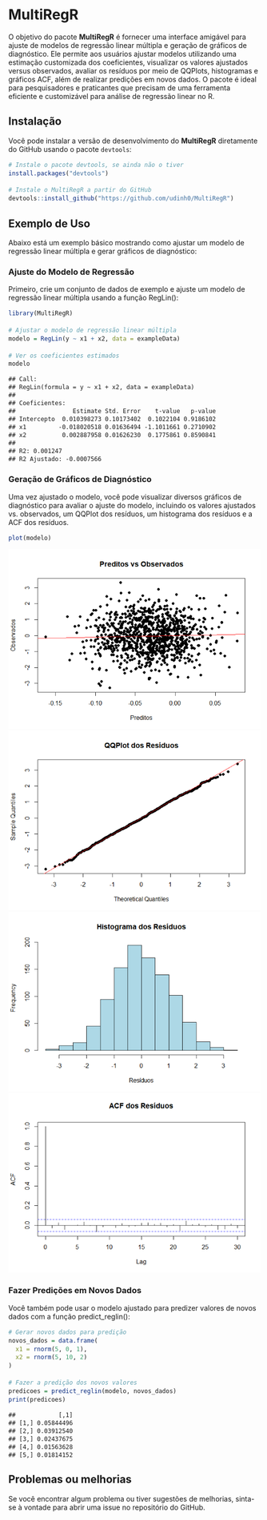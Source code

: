 
# MultiRegR

O objetivo do pacote **MultiRegR** é fornecer uma interface amigável
para ajuste de modelos de regressão linear múltipla e geração de
gráficos de diagnóstico. Ele permite aos usuários ajustar modelos
utilizando uma estimação customizada dos coeficientes, visualizar os
valores ajustados versus observados, avaliar os resíduos por meio de
QQPlots, histogramas e gráficos ACF, além de realizar predições em novos
dados. O pacote é ideal para pesquisadores e praticantes que precisam de
uma ferramenta eficiente e customizável para análise de regressão linear
no R.

## Instalação

Você pode instalar a versão de desenvolvimento do **MultiRegR**
diretamente do GitHub usando o pacote `devtools`:

``` r
# Instale o pacote devtools, se ainda não o tiver
install.packages("devtools")

# Instale o MultiRegR a partir do GitHub
devtools::install_github("https://github.com/udinh0/MultiRegR")
```

## Exemplo de Uso

Abaixo está um exemplo básico mostrando como ajustar um modelo de
regressão linear múltipla e gerar gráficos de diagnóstico:

### Ajuste do Modelo de Regressão

Primeiro, crie um conjunto de dados de exemplo e ajuste um modelo de
regressão linear múltipla usando a função RegLin():

``` r
library(MultiRegR)

# Ajustar o modelo de regressão linear múltipla
modelo = RegLin(y ~ x1 + x2, data = exampleData)

# Ver os coeficientes estimados
modelo
```

    ## Call:
    ## RegLin(formula = y ~ x1 + x2, data = exampleData)
    ## 
    ## Coeficientes:
    ##                Estimate Std. Error    t-value   p-value
    ## Intercepto  0.010398273 0.10173402  0.1022104 0.9186102
    ## x1         -0.018020518 0.01636494 -1.1011661 0.2710902
    ## x2          0.002887958 0.01626230  0.1775861 0.8590841
    ## 
    ## R2: 0.001247 
    ## R2 Ajustado: -0.0007566

### Geração de Gráficos de Diagnóstico

Uma vez ajustado o modelo, você pode visualizar diversos gráficos de
diagnóstico para avaliar o ajuste do modelo, incluindo os valores
ajustados vs. observados, um QQPlot dos resíduos, um histograma dos
resíduos e a ACF dos resíduos.

``` r
plot(modelo)
```

![](README_files/figure-gfm/unnamed-chunk-3-1.png)<!-- -->![](README_files/figure-gfm/unnamed-chunk-3-2.png)<!-- -->![](README_files/figure-gfm/unnamed-chunk-3-3.png)<!-- -->![](README_files/figure-gfm/unnamed-chunk-3-4.png)<!-- -->

### Fazer Predições em Novos Dados

Você também pode usar o modelo ajustado para predizer valores de novos
dados com a função predict_reglin():

``` r
# Gerar novos dados para predição
novos_dados = data.frame(
  x1 = rnorm(5, 0, 1),
  x2 = rnorm(5, 10, 2)
)

# Fazer a predição dos novos valores
predicoes = predict_reglin(modelo, novos_dados)
print(predicoes)
```

    ##            [,1]
    ## [1,] 0.05844496
    ## [2,] 0.03912540
    ## [3,] 0.02437675
    ## [4,] 0.01563628
    ## [5,] 0.01814152

## Problemas ou melhorias

Se você encontrar algum problema ou tiver sugestões de melhorias,
sinta-se à vontade para abrir uma issue no repositório do GitHub.
